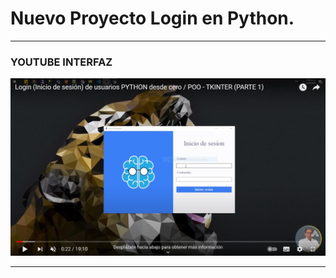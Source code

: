 
<h1>Nuevo Proyecto Login en Python.</h1>
<hr></hr>
<h3>YOUTUBE INTERFAZ</h3>
<img src="/images/Captura.PNG" alt="...">
<hr></hr>
